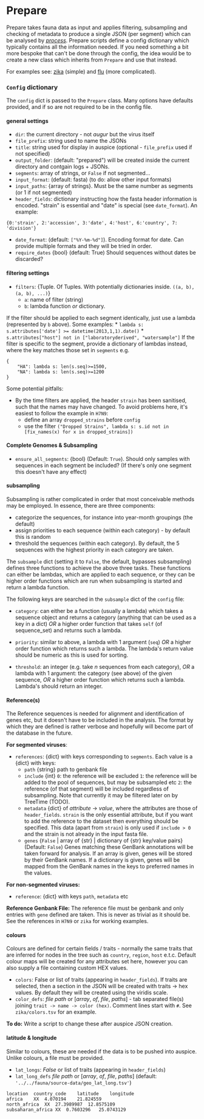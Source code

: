 # Prepare

Prepare takes fauna data as input and applies filtering, subsampling and checking of metadata to produce a single JSON (per segment) which can be analysed by [_process_](process.md).
Prepare scripts define a config dictionary which typically contains all the information needed.
If you need something a bit more bespoke that can't be done through the config, the idea would be to create a new class which inherits from `Prepare` and use that instead.

For examples see: [zika](../zika/zika.prepare.md) (simple) and [flu](../flu/flu.prepare.md) (more complicated).

### `Config` dictionary
The `config` dict is passed to the `Prepare` class.
Many options have defaults provided, and if so are not required to be in the config file.

#### general settings
* `dir`: the current directory - not _augur_ but the virus itself
* `file_prefix`: string used to name the JSONs
* `title`: string used for display in auspice (optional - `file_prefix` used if not specified)
* `output_folder`: (default: "prepared") will be created inside the current directory and contgain logs + JSONs.
* `segments`: array of strings, or `False` if not segmented...
* `input_format`: (default: fasta) (to do: allow other input formats)
* `input_paths`: {array of strings}. Must be the same number as segments (or 1 if not segmented)
* `header_fields`: dictionary instructing how the fasta header information is encoded. "strain" is essential and "date" is special (see `date_format`). An example:
```
{0:'strain', 2:'accession', 3:'date', 4:'host', 6:'country', 7: 'division'}
```
* `date_format`: (default: `["%Y-%m-%d"]`). Encoding format for date. Can provide multiple formats and they will be tried in order.
* `require_dates` {bool} (default: True) Should sequences without dates be discarded?

#### filtering settings
* `filters`: {Tuple. Of Tuples. With potentially dictionaries inside. `((a, b), (a, b), ...)`}
  * `a`: name of filter (string)
  * `b`: lambda function _or_ dictionary.

If the filter should be applied to each segment identically, just use a lambda (represented by `b` above).
Some examples:
    * `lambda s: s.attributes['date'] >= datetime(2013,1,1).date()`
    * `s.attributes["host"] not in ["laboratoryderived", "watersample"]`
If the filter is specific to the segment, provide a dictionary of lambdas instead, where the key matches those set in `segments` e.g.
```
{
    "HA": lambda s: len(s.seq)>=1500,
    "NA": lambda s: len(s.seq)>=1200
}
```
Some potential pitfalls:
* By the time filters are applied, the header `strain` has been sanitised, such that the names may have changed.
To avoid problems here, it's easiest to follow the example in `H7N9`:
  * define an array `dropped_strains` before `config`
  * use the filter `("Dropped Strains", lambda s: s.id not in [fix_names(x) for x in dropped_strains])`


#### Complete Genomes & Subsampling
* `ensure_all_segments`: {bool} (Default: `True`). Should only samples with sequences in each segment be included? (If there's only one segment this doesn't have any effect)

#### subsampling
Subsampling is rather complicated in order that most conceivable methods may be employed.
In essence, there are three components:
* categorize the sequences, for instance into year-month groupings (the default)
* assign priorities to each sequence (within each category) - by default this is random
* threshold the sequences (within each category). By default, the 5 sequences with the highest priority in each category are taken.

The `subsample` dict (setting it to `False`, the default, bypasses subsampling) defines three functions to achieve the above three tasks.
These functions can either be lambdas, which are applied to each sequence, or they can be higher order functions which are run when subsampling is started and return a lambda function.

The following keys are searched in the `subsample` dict of the `config` file:
* `category`: can either be a function (usually a lambda) which takes a sequence object and returns a category (anything that can be used as a key in a dict) _OR_ a higher order function that takes `self` (of sequence_set) and returns such a lambda.

* `priority`: similar to above, a lambda with 1 argument (`seq`) _OR_ a higher order function which returns such a lambda. The lambda's return value should be numeric as this is used for sorting.

* `threshold`: an integer (e.g. take _n_ sequences from each category), _OR_ a lambda with 1 argument: the category (see above) of the given sequence, _OR_ a higher order function which returns such a lambda. Lambda's should return an integer.


#### Reference(s)
The Reference sequences is needed for alignment and identification of genes etc, but it doesn't have to be included in the analysis.
The format by which they are defined is rather verbose and hopefully will become part of the database in the future.

**For segmented viruses**:
  * `references`: {dict} with keys corresponding to `segments`. Each value is a {dict} with keys:
    * `path` {string} path to genbank file
    * `include` {int}
    `0`: the reference will be excluded
    `1`: the reference will be added to the pool of sequences, but may be subsampled etc
    `2`: the reference (of that segment) will be included regardless of subsampling.
    Note that currently it may be filtered later on by TreeTime (TODO).
    * `metadata` {dict} of _attribute_ -> _value_, where the attributes are those of `header_fields`.
    `strain` is the only essential attribute, but if you want to add the reference to the dataset then everything should be specified.
    This data (apart from `strain`) is only used if `include > 0` and the strain is not already in the input fasta file.
    * `genes` {`False` | array of {str} | dictionary of {str} key/value pairs} (Default: `False`)
    Genes matching these GenBank annotations will be taken forward for analysis.
    If an array is given, genes will be stored by their GenBank names. If a
    dictionary is given, genes will be mapped from the GenBank names in the keys
    to preferred names in the values.

**For non-segmented viruses:**
  * `reference`: {dict} with keys `path`, `metadata` etc

**Reference Genbank File:**
The reference file must be genbank and only entries with `gene` defined are taken.
This is never as trivial as it should be.
See the references in `H7N9` or `zika` for working examples.


#### colours
Colours are defined for certain fields / traits - normally the same traits that are inferred for nodes in the tree such as `country`, `region`, `host` e.t.c.
Default colour maps will be created for any attributes set here, however you can also supply a file containing custom HEX values.
  * `colors`: False or list of traits (appearing in `header_fields`). If traits are selected, then a section in the JSON will be created with traits -> hex values. By default they will be created using the viridis scale.
  * `color_defs`: _file path_ or [_array_, _of_, _file_, _paths_] - tab separated file(s) joining `trait -> name -> color (hex)`.
  Comment lines start with `#`. See `zika/colors.tsv` for an example.

**To do:** Write a script to change these after auspice JSON creation.

#### latitude & longitude
Similar to colours, these are needed if the data is to be pushed into auspice.
Unlike colours, a file must be provided.
  * `lat_longs`: _False_ or list of traits (appearing in `header_fields`)
  * `lat_long_defs` _file path_ or [_array_, _of_, _file_, _paths_] (default: `'../../fauna/source-data/geo_lat_long.tsv'`)
  ```
  location	country_code	latitude	longitude
  africa	XX	4.070194	21.824559
  north_africa	XX	27.3989987	12.8575109
  subsaharan_africa	XX	0.7603296	25.0743129
  ```
